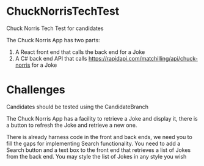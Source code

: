# ChuckNorrisTechTest
Chuck Norris Tech Test for candidates

The Chuck Norris App has two parts:
1. A React front end that calls the back end for a Joke
2. A C# back end API that calls https://rapidapi.com/matchilling/api/chuck-norris for a Joke

# Challenges
Candidates should be tested using the CandidateBranch

The Chuck Norris App has a facility to retrieve a Joke and display it, there is a button to refresh the Joke and retrieve a new one.

There is already harness code in the front and back ends, we need you to fill the gaps for implementing Search functionality. You need to add a Search button and a text box to the front end that retrieves a list of Jokes from the back end. You may style the list of Jokes in any style you wish
